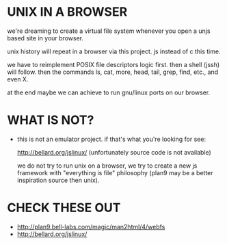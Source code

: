 UNIX IN A BROWSER
=================

we're dreaming to create a virtual file system whenever you open a unjs based
site in your browser.

unix history will repeat in a browser via this project. js instead of c this
time.

we have to reimplement POSIX file descriptors logic first. then a shell (jssh)
will follow. then the commands ls, cat, more, head, tail, grep, find, etc., and
even X.

at the end maybe we can achieve to run gnu/linux ports on our browser.

WHAT IS NOT?
============

* this is not an emulator project. if that's what you're looking for see:

  http://bellard.org/jslinux/
  (unfortunately source code is not available)

  we do not try to run unix on a browser, we try to create a new js framework
  with "everything is file" philosophy (plan9 may be a better inspiration
  source then unix).

CHECK THESE OUT
===============
* http://plan9.bell-labs.com/magic/man2html/4/webfs
* http://bellard.org/jslinux/

